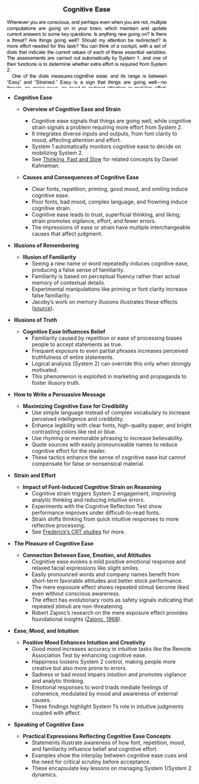 ![ch05-cognitive-ease-TFaS](ch05-cognitive-ease-TFaS.best.png)

- **Cognitive Ease**
  - **Overview of Cognitive Ease and Strain**
    - Cognitive ease signals that things are going well, while cognitive strain signals a problem requiring more effort from System 2.
    - It integrates diverse inputs and outputs, from font clarity to mood, affecting attention and effort.
    - System 1 automatically monitors cognitive ease to decide on mobilizing System 2.
    - See [Thinking, Fast and Slow](https://en.wikipedia.org/wiki/Thinking,_Fast_and_Slow) for related concepts by Daniel Kahneman.

  - **Causes and Consequences of Cognitive Ease**
    - Clear fonts, repetition, priming, good mood, and smiling induce cognitive ease.
    - Poor fonts, bad mood, complex language, and frowning induce cognitive strain.
    - Cognitive ease leads to trust, superficial thinking, and liking; strain promotes vigilance, effort, and fewer errors.
    - The impressions of ease or strain have multiple interchangeable causes that affect judgment.

- **Illusions of Remembering**
  - **Illusion of Familiarity**
    - Seeing a new name or word repeatedly induces cognitive ease, producing a false sense of familiarity.
    - Familiarity is based on perceptual fluency rather than actual memory of contextual details.
    - Experimental manipulations like priming or font clarity increase false familiarity.
    - Jacoby’s work on memory illusions illustrates these effects ([source](https://doi.org/10.1037/0096-1523.21.6.1349)).

- **Illusions of Truth**
  - **Cognitive Ease Influences Belief**
    - Familiarity caused by repetition or ease of processing biases people to accept statements as true.
    - Frequent exposure to even partial phrases increases perceived truthfulness of entire statements.
    - Logical analysis (System 2) can override this only when strongly motivated.
    - This phenomenon is exploited in marketing and propaganda to foster illusory truth.

- **How to Write a Persuasive Message**
  - **Maximizing Cognitive Ease for Credibility**
    - Use simple language instead of complex vocabulary to increase perceived intelligence and credibility.
    - Enhance legibility with clear fonts, high-quality paper, and bright contrasting colors like red or blue.
    - Use rhyming or memorable phrasing to increase believability.
    - Quote sources with easily pronounceable names to reduce cognitive effort for the reader.
    - These tactics enhance the sense of cognitive ease but cannot compensate for false or nonsensical material.

- **Strain and Effort**
  - **Impact of Font-Induced Cognitive Strain on Reasoning**
    - Cognitive strain triggers System 2 engagement, improving analytic thinking and reducing intuitive errors.
    - Experiments with the Cognitive Reflection Test show performance improves under difficult-to-read fonts.
    - Strain shifts thinking from quick intuitive responses to more reflective processing.
    - See [Frederick’s CRT studies](https://doi.org/10.1037/0096-1523.21.6.1349) for more.

- **The Pleasure of Cognitive Ease**
  - **Connection Between Ease, Emotion, and Attitudes**
    - Cognitive ease evokes a mild positive emotional response and relaxed facial expressions like slight smiles.
    - Easily pronounced words and company names benefit from short-term favorable attitudes and better stock performance.
    - The mere exposure effect shows repeated stimuli become liked even without conscious awareness.
    - The effect has evolutionary roots as safety signals indicating that repeated stimuli are non-threatening.
    - Robert Zajonc’s research on the mere exposure effect provides foundational insights ([Zajonc, 1968](https://doi.org/10.1037/h0025848)).

- **Ease, Mood, and Intuition**
  - **Positive Mood Enhances Intuition and Creativity**
    - Good mood increases accuracy in intuitive tasks like the Remote Association Test by enhancing cognitive ease.
    - Happiness loosens System 2 control, making people more creative but also more prone to errors.
    - Sadness or bad mood impairs intuition and promotes vigilance and analytic thinking.
    - Emotional responses to word triads mediate feelings of coherence, modulated by mood and awareness of external causes.
    - These findings highlight System 1’s role in intuitive judgments coupled with affect.

- **Speaking of Cognitive Ease**
  - **Practical Expressions Reflecting Cognitive Ease Concepts**
    - Statements illustrate awareness of how font, repetition, mood, and familiarity influence belief and cognitive effort.
    - Examples show the interplay between cognitive ease cues and the need for critical scrutiny before acceptance.
    - These encapsulate key lessons on managing System 1/System 2 dynamics.

